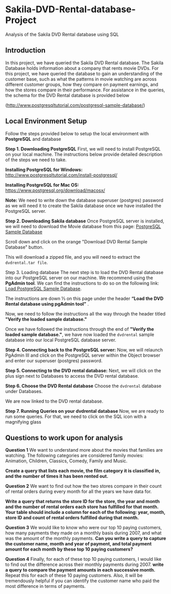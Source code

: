 # Sakila-DVD-Rental-database-Project
Analysis of the Sakila DVD Rental database using SQL

## Introduction

In this project, we have queried the Sakila DVD Rental database. The Sakila Database holds information about a company that rents movie DVDs. For this project, we have queried the database to gain an understanding of the customer base, such as what the patterns in movie watching are across different customer groups, how they compare on payment earnings, and how the stores compare in their performance. For assistance in the queries, the schema for the DVD Rental database is provided below

(http://www.postgresqltutorial.com/postgresql-sample-database/)

## Local Environment Setup
Follow the steps provided below to setup the local environment with **PostgreSQL** and database

**Step 1. Downloading PostgreSQL**
First, we will need to install PostgreSQL on your local machine. The instructions below provide detailed description of the steps we need to take.

**Installing PostgreSQL for Windows:**
http://www.postgresqltutorial.com/install-postgresql/

**Installing PostgreSQL for Mac OS:**
https://www.postgresql.org/download/macosx/

**Note:** We need to write down the database superuser (postgres) password as we will need it to create the Sakila database once we have installed the PostgreSQL server.

**Step 2. Downloading Sakila database**
Once PostgreSQL server is installed, we will need to download the Movie database from this page: [PostgreSQL Sample Database](http://www.postgresqltutorial.com/postgresql-sample-database/)

Scroll down and click on the orange "Download DVD Rental Sample Database" button.

This will download a zipped file, and you will need to extract the `dvdrental.tar file`.

Step 3. Loading database
The next step is to load the DVD Rental database into our PostgreSQL server on our machine. We recommend using the **PgAdmin tool**. We can find the instructions to do so on the following link: [Load PostgreSQL Sample Database](http://www.postgresqltutorial.com/load-postgresql-sample-database/).

The instructions are down ⅓ on this page under the header **“Load the DVD Rental database using pgAdmin tool”** .

Now, we need to follow the instructions all the way through the header titled **"Verify the loaded sample database."**

Once we have followed the instructions through the end of **"Verify the loaded sample database."**, we have now loaded the `dvdrental` sample database into our local PostgreSQL database server.

**Step 4. Connecting back to the PostgreSQL server:**
Now, we will relaunch PgAdmin III and click on the PostgreSQL server within the Object browser and enter our superuser (postgres) password.

**Step 5. Connecting to the DVD rental database:**
Next, we will click on the plus sign next to Databases to access the DVD rental database.

**Step 6. Choose the DVD Rental database**
Choose the `dvdrental` database under Databases.

We are now linked to the DVD rental database.

**Step 7. Running Queries on your dvdrental database**
Now, we are ready to run some queries. For that, we need to click on the SQL icon with a magnifying glass

## Questions to work upon for analysis

**Question 1**
We want to understand more about the movies that families are watching. The following categories are considered family movies: Animation, Children, Classics, Comedy, Family and Music.

**Create a query that lists each movie, the film category it is classified in, and the number of times it has been rented out.**

**Question 2**
We want to find out how the two stores compare in their count of rental orders during every month for all the years we have data for. 

 **Write a query that returns the store ID for the store, the year and month and the number of rental orders each store has fulfilled for that month. Your table should include a column for each of the following: year, month, store ID and count of rental orders fulfilled during that month.** 

**Question 3**
We would like to know who were our top 10 paying customers, how many payments they made on a monthly basis during 2007, and what was the amount of the monthly payments.
 **Can you write a query to capture the customer name, month and year of payment, and total payment amount for each month by these top 10 paying customers?**

**Question 4**
Finally, for each of these top 10 paying customers, I would like to find out the difference across their monthly payments during 2007. **write a query to compare the payment amounts in each successive month.** Repeat this for each of these 10 paying customers. Also, it will be tremendously helpful if you can identify the customer name who paid the most difference in terms of payments.
